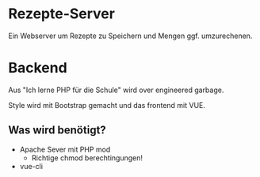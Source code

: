 # Rezepte-Server
Ein Webserver um Rezepte zu Speichern und Mengen ggf. umzurechenen. 

# Backend
Aus "Ich lerne PHP für die Schule" wird over engineered garbage.

Style wird mit Bootstrap gemacht und das frontend mit VUE.

## Was wird benötigt?
- Apache Sever mit PHP mod
  - Richtige chmod berechtingungen!
- vue-cli
